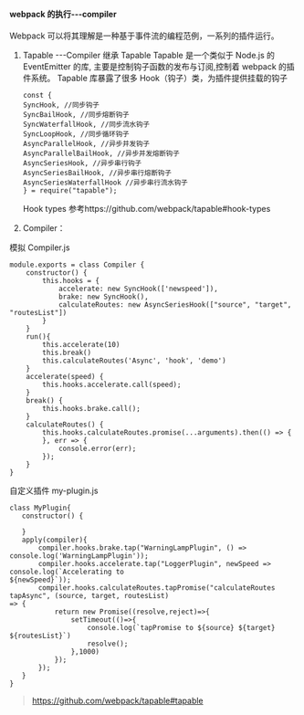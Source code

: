 #### webpack 的执行---compiler

Webpack 可以将其理解是一种基于事件流的编程范例，一系列的插件运行。

1. Tapable ---Compiler 继承 Tapable
   Tapable 是一个类似于 Node.js 的 EventEmitter 的库, 主要是控制钩子函数的发布与订阅,控制着 webpack 的插件系统。
   Tapable 库暴露了很多 Hook（钩子）类，为插件提供挂载的钩子

   ```
   const {
   SyncHook, //同步钩子
   SyncBailHook, //同步熔断钩子
   SyncWaterfallHook, //同步流水钩子
   SyncLoopHook, //同步循环钩子
   AsyncParallelHook, //异步并发钩子
   AsyncParallelBailHook, //异步并发熔断钩子
   AsyncSeriesHook, //异步串行钩子
   AsyncSeriesBailHook, //异步串行熔断钩子
   AsyncSeriesWaterfallHook //异步串行流水钩子
   } = require("tapable");
   ```

   Hook types
   参考https://github.com/webpack/tapable#hook-types

2. Compiler：


模拟 Compiler.js

```
module.exports = class Compiler {
    constructor() {
        this.hooks = {
            accelerate: new SyncHook(['newspeed']),
            brake: new SyncHook(),
            calculateRoutes: new AsyncSeriesHook(["source", "target", "routesList"])
        }
    }
    run(){
        this.accelerate(10)
        this.break()
        this.calculateRoutes('Async', 'hook', 'demo')
    }
    accelerate(speed) {
        this.hooks.accelerate.call(speed);
    }
    break() {
        this.hooks.brake.call();
    }
    calculateRoutes() {
        this.hooks.calculateRoutes.promise(...arguments).then(() => {
        }, err => {
            console.error(err);
        });
    }
}
```

自定义插件 my-plugin.js

```
class MyPlugin{
   constructor() {

   }
   apply(compiler){
       compiler.hooks.brake.tap("WarningLampPlugin", () => console.log('WarningLampPlugin'));
       compiler.hooks.accelerate.tap("LoggerPlugin", newSpeed => console.log(`Accelerating to
${newSpeed}`));
       compiler.hooks.calculateRoutes.tapPromise("calculateRoutes tapAsync", (source, target, routesList)
=> {
           return new Promise((resolve,reject)=>{
               setTimeout(()=>{
                   console.log(`tapPromise to ${source} ${target} ${routesList}`)
                   resolve();
               },1000)
           });
       });
   }
}
```

> https://github.com/webpack/tapable#tapable
